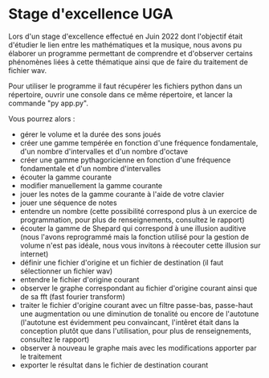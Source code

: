 # Stage d'excellence UGA
Lors d'un stage d'excellence effectué en Juin 2022 dont l'objectif était d'étudier le lien entre les mathématiques et la musique, nous avons pu élaborer un programme permettant de comprendre et d'observer certains phénomènes liées à cette thématique ainsi que de faire du traitement de fichier wav.

Pour utiliser le programme il faut récupérer les fichiers python dans un répertoire, ouvrir une console dans ce même répertoire, et lancer la commande "py app.py".

Vous pourrez alors :
- gérer le volume et la durée des sons joués
- créer une gamme tempérée en fonction d'une fréquence fondamentale, d'un nombre d'intervalles et d'un nombre d'octave
- créer une gamme pythagoricienne en fonction d'une fréquence fondamentale et d'un nombre d'intervalles
- écouter la gamme courante
- modifier manuellement la gamme courante
- jouer les notes de la gamme courante à l'aide de votre clavier
- jouer une séquence de notes
- entendre un nombre (cette possibilité correspond plus à un exercice de programmation, pour plus de renseignements, consultez le rapport)
- écouter la gamme de Shepard qui correspond à une illusion auditive (nous l'avons reprogrammé mais la fonction utilisé pour la gestion de volume n'est pas idéale, nous vous invitons à réecouter cette illusion sur internet)
- définir une fichier d'origine et un fichier de destination (il faut sélectionner un fichier wav)
- entendre le fichier d'origine courant
- observer le graphe correspondant au fichier d'origine courant ainsi que de sa fft (fast fourier transform)
- traiter le fichier d'origine courant avec un filtre passe-bas, passe-haut une augmentation ou une diminution de tonalité ou encore de l'autotune (l'autotune est évidemment peu convaincant, l'intêret était dans la conception plutôt que dans l'utilisation, pour plus de renseignements, consultez le rapport)
- observer à nouveau le graphe mais avec les modifications apporter par le traitement
- exporter le résultat dans le fichier de destination courant



